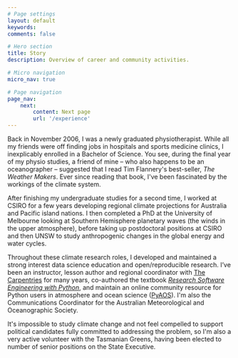 ```yaml
---
# Page settings
layout: default
keywords:
comments: false

# Hero section
title: Story
description: Overview of career and community activities.

# Micro navigation
micro_nav: true

# Page navigation
page_nav:
    next:
        content: Next page
        url: '/experience'
---
```


Back in November 2006, I was a newly graduated physiotherapist.
While all my friends were off finding jobs in hospitals and sports medicine clinics,
I inexplicably enrolled in a Bachelor of Science.
You see, during the final year of my physio studies,
a friend of mine – who also happens to be an oceanographer – suggested that
I read Tim Flannery's best-seller, *The Weather Makers*.
Ever since reading that book,
I've been fascinated by the workings of the climate system. 

After finishing my undergraduate studies for a second time,
I worked at CSIRO for a few years
developing regional climate projections for Australia and Pacific island nations.
I then completed a PhD at the University of Melbourne
looking at Southern Hemisphere planetary waves
(the winds in the upper atmosphere),
before taking up postdoctoral positions at CSIRO and then UNSW
to study anthropogenic changes in the global energy and water cycles.

Throughout these climate research roles,
I developed and maintained a strong interest data science education
and open/reproducible research.
I’ve been an instructor, lesson author and regional coordinator with
[The Carpentries](https://carpentries.org/) for many years,
co-authored the textbook [*Research Software Engineering with Python*](https://merely-useful.tech/py-rse/),
and maintain an online community resource for
Python users in atmosphere and ocean science ([PyAOS](https://pyaos.github.io/)).
I'm also the Communications Coordinator for the
Australian Meteorological and Oceanographic Society.

It's impossible to study climate change and not feel compelled
to support political candidates fully committed to addressing the problem,
so I'm also a very active volunteer with the Tasmanian Greens,
having been elected to number of senior positions on the State Executive.
